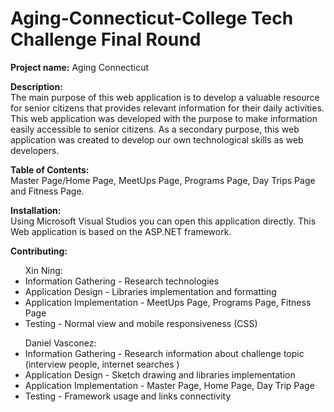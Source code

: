 # Aging-Connecticut-College Tech Challenge Final Round

<b>Project name:</b> Aging Connecticut

<b>Description: </b><br>
The main purpose of this web application is to develop a valuable resource for senior citizens that provides relevant information for their daily activities.
This web application was developed with the purpose to make information easily accessible to senior citizens.
As a secondary purpose, this web application was created to develop our own technological skills as web developers. 


<b>Table of Contents: </b><br>
Master Page/Home Page, MeetUps Page, Programs Page, Day Trips Page and Fitness Page.

<b>Installation: </b><br>
Using Microsoft Visual Studios you can open this application directly. This Web application is based on the ASP.NET framework.

<b>Contributing:</b> <br> 
<ul>Xin Ning:
<li> Information Gathering - Research technologies</li>
 <li>Application Design - Libraries implementation and formatting</li>
<li> Application Implementation - MeetUps Page, Programs Page, Fitness Page</li>
<li> Testing - Normal view and mobile responsiveness (CSS)</ul>
<ul>               Daniel Vasconez:
<li> Information Gathering - Research information about challenge topic (interview people, internet searches ) 
<li>Application Design -  Sketch drawing and libraries implementation
<li> Application Implementation - Master Page, Home Page, Day Trip Page 
<li>  Testing - Framework usage and links connectivity


